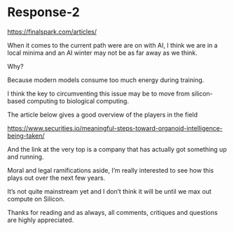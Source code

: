 # Response-2

<https://finalspark.com/articles/>

When it comes to the current path were are on with AI, I think we are in
a local minima and an AI winter may not be as far away as we think.

Why?

Because modern models consume too much energy during training.

I think the key to circumventing this issue may be to move from
silicon-based computing to biological computing.

The article below gives a good overview of the players in the field

<https://www.securities.io/meaningful-steps-toward-organoid-intelligence-being-taken/>

And the link at the very top is a company that has actually got
something up and running.

Moral and legal ramifications aside, I’m really interested to see how
this plays out over the next few years.

It’s not quite mainstream yet and I don’t think it will be until we max
out compute on Silicon.

Thanks for reading and as always, all comments, critiques and questions
are highly appreciated.
